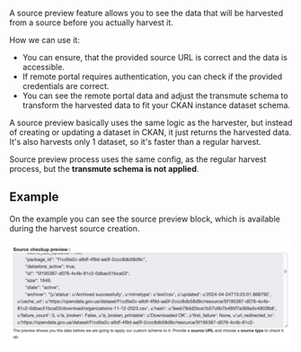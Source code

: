 A source preview feature allows you to see the data that will be harvested from a source before you actually harvest it.

How we can use it:

* You can ensure, that the provided source URL is correct and the data is accessible.
* If remote portal requires authentication, you can check if the provided credentials are correct.
* You can see the remote portal data and adjust the transmute schema to transform the harvested data to fit your CKAN instance dataset schema.

A source preview basically uses the same logic as the harvester, but instead of creating or updating a dataset in CKAN, it just returns the harvested data. It's also harvests only 1 dataset, so it's faster than a regular harvest.

Source preview process uses the same config, as the regular harvest process, but the **transmute schema is not applied**.

## Example

On the example you can see the source preview block, which is available during the harvest source creation.

![Source checkup preview](./img/check_example.png)

